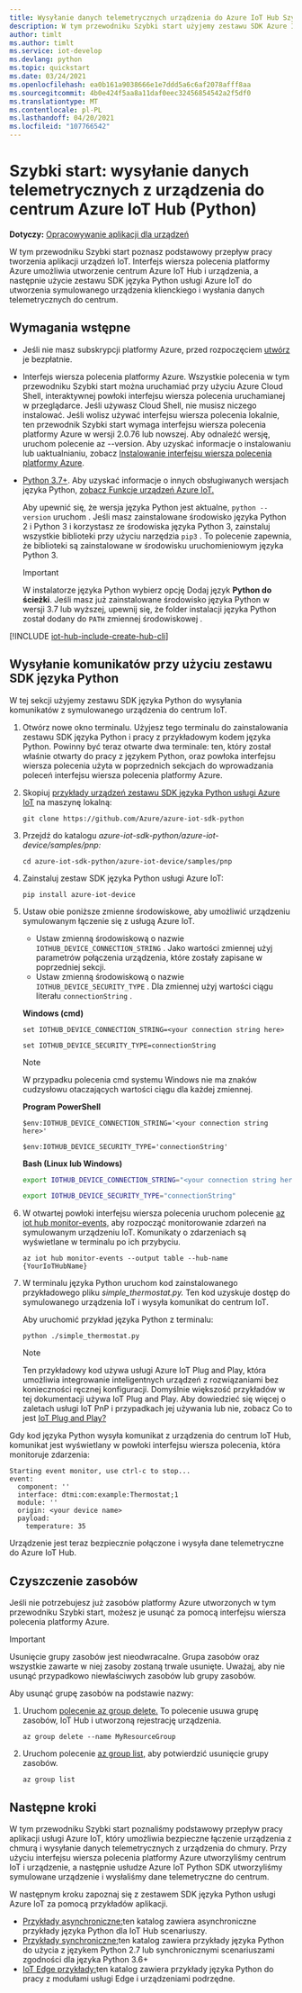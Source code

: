 ```yaml
---
title: Wysyłanie danych telemetrycznych urządzenia do Azure IoT Hub Szybki start (Python)
description: W tym przewodniku Szybki start użyjemy zestawu SDK Azure IoT Hub dla języka Python do wysyłania danych telemetrycznych z urządzenia do centrum IoT.
author: timlt
ms.author: timlt
ms.service: iot-develop
ms.devlang: python
ms.topic: quickstart
ms.date: 03/24/2021
ms.openlocfilehash: ea0b161a9038666e1e7ddd5a6c6af2078afff8aa
ms.sourcegitcommit: 4b0e424f5aa8a11daf0eec32456854542a2f5df0
ms.translationtype: MT
ms.contentlocale: pl-PL
ms.lasthandoff: 04/20/2021
ms.locfileid: "107766542"
---
```

# <a name="quickstart-send-telemetry-from-a-device-to-an-azure-iot-hub-python"></a>Szybki start: wysyłanie danych telemetrycznych z urządzenia do centrum Azure IoT Hub (Python)

**Dotyczy:** [Opracowywanie aplikacji dla urządzeń](about-iot-develop.md#device-application-development)

W tym przewodniku Szybki start poznasz podstawowy przepływ pracy tworzenia aplikacji urządzeń IoT. Interfejs wiersza polecenia platformy Azure umożliwia utworzenie centrum Azure IoT Hub i urządzenia, a następnie użycie zestawu SDK języka Python usługi Azure IoT do utworzenia symulowanego urządzenia klienckiego i wysłania danych telemetrycznych do centrum. 

## <a name="prerequisites"></a>Wymagania wstępne
- Jeśli nie masz subskrypcji platformy Azure, przed rozpoczęciem [utwórz](https://azure.microsoft.com/free/?WT.mc_id=A261C142F) je bezpłatnie.
- Interfejs wiersza polecenia platformy Azure. Wszystkie polecenia w tym przewodniku Szybki start można uruchamiać przy użyciu Azure Cloud Shell, interaktywnej powłoki interfejsu wiersza polecenia uruchamianej w przeglądarce. Jeśli używasz Cloud Shell, nie musisz niczego instalować. Jeśli wolisz używać interfejsu wiersza polecenia lokalnie, ten przewodnik Szybki start wymaga interfejsu wiersza polecenia platformy Azure w wersji 2.0.76 lub nowszej. Aby odnaleźć wersję, uruchom polecenie az --version. Aby uzyskać informacje o instalowaniu lub uaktualnianiu, zobacz [Instalowanie interfejsu wiersza polecenia platformy Azure]( /cli/azure/install-azure-cli).
- [Python 3.7+](https://www.python.org/downloads/). Aby uzyskać informacje o innych obsługiwanych wersjach języka Python, [zobacz Funkcje urządzeń Azure IoT.](https://github.com/Azure/azure-iot-sdk-python/tree/master/azure-iot-device#azure-iot-device-features)
    
    Aby upewnić się, że wersja języka Python jest aktualne, `python --version` uruchom . Jeśli masz zainstalowane środowisko języka Python 2 i Python 3 i korzystasz ze środowiska języka Python 3, zainstaluj wszystkie biblioteki przy użyciu narzędzia `pip3` . To polecenie zapewnia, że biblioteki są zainstalowane w środowisku uruchomieniowym języka Python 3.
    > [!IMPORTANT]
    > W instalatorze języka Python wybierz opcję Dodaj język **Python do ścieżki**. Jeśli masz już zainstalowane środowisko języka Python w wersji 3.7 lub wyższej, upewnij się, że folder instalacji języka Python został dodany do `PATH` zmiennej środowiskowej .

[!INCLUDE [iot-hub-include-create-hub-cli](../../includes/iot-hub-include-create-hub-cli.md)]

## <a name="use-the-python-sdk-to-send-messages"></a>Wysyłanie komunikatów przy użyciu zestawu SDK języka Python
W tej sekcji użyjemy zestawu SDK języka Python do wysyłania komunikatów z symulowanego urządzenia do centrum IoT.

1. Otwórz nowe okno terminalu. Użyjesz tego terminalu do zainstalowania zestawu SDK języka Python i pracy z przykładowym kodem języka Python. Powinny być teraz otwarte dwa terminale: ten, który został właśnie otwarty do pracy z językem Python, oraz powłoka interfejsu wiersza polecenia użyta w poprzednich sekcjach do wprowadzania poleceń interfejsu wiersza polecenia platformy Azure.       

1. Skopiuj [przykłady urządzeń zestawu SDK języka Python usługi Azure IoT](https://github.com/Azure/azure-iot-sdk-python/tree/master/azure-iot-device/samples) na maszynę lokalną:

    ```console
    git clone https://github.com/Azure/azure-iot-sdk-python
    ```
1. Przejdź do katalogu *azure-iot-sdk-python/azure-iot-device/samples/pnp:*

    ```console
    cd azure-iot-sdk-python/azure-iot-device/samples/pnp
    ```
1. Zainstaluj zestaw SDK języka Python usługi Azure IoT:

    ```console
    pip install azure-iot-device
    ```
1. Ustaw obie poniższe zmienne środowiskowe, aby umożliwić urządzeniu symulowanym łączenie się z usługą Azure IoT.
    * Ustaw zmienną środowiskową o nazwie `IOTHUB_DEVICE_CONNECTION_STRING` . Jako wartości zmiennej użyj parametrów połączenia urządzenia, które zostały zapisane w poprzedniej sekcji.
    * Ustaw zmienną środowiskową o nazwie `IOTHUB_DEVICE_SECURITY_TYPE` . Dla zmiennej użyj wartości ciągu literału `connectionString` .

    **Windows (cmd)**

    ```console
    set IOTHUB_DEVICE_CONNECTION_STRING=<your connection string here>
    ```
    ```console
    set IOTHUB_DEVICE_SECURITY_TYPE=connectionString
    ```

    > [!NOTE]
    > W przypadku polecenia cmd systemu Windows nie ma znaków cudzysłowu otaczających wartości ciągu dla każdej zmiennej.

    **Program PowerShell**

    ```azurepowershell
    $env:IOTHUB_DEVICE_CONNECTION_STRING='<your connection string here>'
    ```
    ```azurepowershell
    $env:IOTHUB_DEVICE_SECURITY_TYPE='connectionString'
    ```

    **Bash (Linux lub Windows)**

    ```bash
    export IOTHUB_DEVICE_CONNECTION_STRING="<your connection string here>"
    ```
    ```bash
    export IOTHUB_DEVICE_SECURITY_TYPE="connectionString"
    ```

1. W otwartej powłoki interfejsu wiersza polecenia uruchom polecenie [az iot hub monitor-events,](/cli/azure/ext/azure-iot/iot/hub#ext-azure-iot-az-iot-hub-monitor-events) aby rozpocząć monitorowanie zdarzeń na symulowanym urządzeniu IoT.  Komunikaty o zdarzeniach są wyświetlane w terminalu po ich przybyciu.

    ```azurecli
    az iot hub monitor-events --output table --hub-name {YourIoTHubName}
    ```

1. W terminalu języka Python uruchom kod zainstalowanego przykładowego pliku *simple_thermostat.py.* Ten kod uzyskuje dostęp do symulowanego urządzenia IoT i wysyła komunikat do centrum IoT.

    Aby uruchomić przykład języka Python z terminalu:
    ```console
    python ./simple_thermostat.py
    ```
    > [!NOTE]
    > Ten przykładowy kod używa usługi Azure IoT Plug and Play, która umożliwia integrowanie inteligentnych urządzeń z rozwiązaniami bez konieczności ręcznej konfiguracji.  Domyślnie większość przykładów w tej dokumentacji używa IoT Plug and Play. Aby dowiedzieć się więcej o zaletach usługi IoT PnP i przypadkach jej używania lub nie, zobacz Co to jest [IoT Plug and Play?](../iot-pnp/overview-iot-plug-and-play.md)

 Gdy kod języka Python wysyła komunikat z urządzenia do centrum IoT Hub, komunikat jest wyświetlany w powłoki interfejsu wiersza polecenia, która monitoruje zdarzenia:

```output
Starting event monitor, use ctrl-c to stop...
event:
  component: ''
  interface: dtmi:com:example:Thermostat;1
  module: ''
  origin: <your device name>
  payload:
    temperature: 35
```

Urządzenie jest teraz bezpiecznie połączone i wysyła dane telemetryczne do Azure IoT Hub.

## <a name="clean-up-resources"></a>Czyszczenie zasobów
Jeśli nie potrzebujesz już zasobów platformy Azure utworzonych w tym przewodniku Szybki start, możesz je usunąć za pomocą interfejsu wiersza polecenia platformy Azure.

> [!IMPORTANT]
> Usunięcie grupy zasobów jest nieodwracalne. Grupa zasobów oraz wszystkie zawarte w niej zasoby zostaną trwale usunięte. Uważaj, aby nie usunąć przypadkowo niewłaściwych zasobów lub grupy zasobów.

Aby usunąć grupę zasobów na podstawie nazwy:
1. Uruchom [polecenie az group delete.](/cli/azure/group#az_group_delete) To polecenie usuwa grupę zasobów, IoT Hub i utworzoną rejestrację urządzenia.

    ```azurecli
    az group delete --name MyResourceGroup
    ```
1. Uruchom polecenie [az group list,](/cli/azure/group#az_group_list) aby potwierdzić usunięcie grupy zasobów.  

    ```azurecli
    az group list
    ```

## <a name="next-steps"></a>Następne kroki
W tym przewodniku Szybki start poznaliśmy podstawowy przepływ pracy aplikacji usługi Azure IoT, który umożliwia bezpieczne łączenie urządzenia z chmurą i wysyłanie danych telemetrycznych z urządzenia do chmury. Przy użyciu interfejsu wiersza polecenia platformy Azure utworzyliśmy centrum IoT i urządzenie, a następnie usłudze Azure IoT Python SDK utworzyliśmy symulowane urządzenie i wysłaliśmy dane telemetryczne do centrum. 

W następnym kroku zapoznaj się z zestawem SDK języka Python usługi Azure IoT za pomocą przykładów aplikacji.

- [Przykłady asynchroniczne:](https://github.com/Azure/azure-iot-sdk-python/tree/master/azure-iot-device/samples/async-hub-scenarios)ten katalog zawiera asynchroniczne przykłady języka Python dla IoT Hub scenariuszy.
- [Przykłady synchroniczne:](https://github.com/Azure/azure-iot-sdk-python/tree/master/azure-iot-device/samples/sync-samples)ten katalog zawiera przykłady języka Python do użycia z językem Python 2.7 lub synchronicznymi scenariuszami zgodności dla języka Python 3.6+
- [IoT Edge przykłady:](https://github.com/Azure/azure-iot-sdk-python/tree/master/azure-iot-device/samples/async-edge-scenarios)ten katalog zawiera przykłady języka Python do pracy z modułami usługi Edge i urządzeniami podrzędne.
